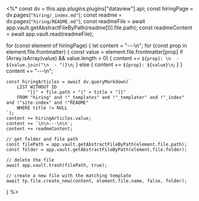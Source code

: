 <%*
const dv = this.app.plugins.plugins["dataview"].api;
const hiringPage = dv.pages(`"hiring/_index.md"`);
const readme = dv.pages(`"hiring/README.md"`);
const readmeFile = await app.vault.getAbstractFileByPath(readme[0].file.path);
const readmeContent = await app.vault.read(readmeFile);

for (const element of hiringPage) {
	let content = "---\n";
	for (const prop in element.file.frontmatter) {
		const value = element.file.frontmatter[prop]
		if (Array.isArray(value) && value.length > 0) {
			content += `${prop}: \n  - ${value.join("\n  - ")}\n`;
		} else {
			content += `${prop}: ${value}\n`;
		}
	}
	content += "---\n";

	const hiringArticles = await dv.queryMarkdown(`
		LIST WITHOUT ID
			"[[" + file.path + "|" + title + "]]" 
		FROM "hiring" and !"_templates" and !"_templater" and !"_index" and !"site-index" and !"README"
		WHERE title != NULL
	`);
	content += hiringArticles.value;
	content += `\n\n---\n\n`;
	content += readmeContent;

	// get folder and file path
	const filePath = app.vault.getAbstractFileByPath(element.file.path);
	const folder = app.vault.getAbstractFileByPath(element.file.folder);

	// delete the file
	await app.vault.trash(filePath, true);

	// create a new file with the matching template
	await tp.file.create_new(content, element.file.name, false, folder);
}
%>